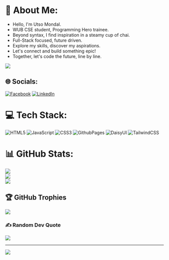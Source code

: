 # 💫 About Me:
- Hello, I'm Utso Mondal.
- WUB CSE student, Programming Hero trainee.
- Beyond syntax, I find inspiration in a steamy cup of chai.
- Full-Stack focused, future driven.
- Explore my skills, discover my aspirations.
- Let's connect and build something epic!
- Together, let's code the future, line by line.

![](https://scontent.fdac24-2.fna.fbcdn.net/v/t39.30808-6/427729185_398725426178207_9153909343763874540_n.jpg?_nc_cat=103&ccb=1-7&_nc_sid=3635dc&_nc_eui2=AeFssnm9sCup9ffm2LG8VzKdmFbnSTR9GbiYVudJNH0ZuMwaLuLMY0Cgz8O8FvPB_NVpw2VC2EwlbI2AMTi9yFlF&_nc_ohc=OJQeflkkR9sAX9EGDQf&_nc_ht=scontent.fdac24-2.fna&oh=00_AfCzaf1OC3rb-dr7cAZLYJV7rZNbrYOmUj5YIYNyB1VR5g&oe=65D3DF18)


## 🌐 Socials:
[![Facebook](https://img.shields.io/badge/Facebook-%231877F2.svg?logo=Facebook&logoColor=white)](https://facebook.com/utsomondal2019) [![LinkedIn](https://img.shields.io/badge/LinkedIn-%230077B5.svg?logo=linkedin&logoColor=white)](https://linkedin.com/in/utsomondal) 

# 💻 Tech Stack:
![HTML5](https://img.shields.io/badge/html5-%23E34F26.svg?style=for-the-badge&logo=html5&logoColor=white) ![JavaScript](https://img.shields.io/badge/javascript-%23323330.svg?style=for-the-badge&logo=javascript&logoColor=%23F7DF1E) ![CSS3](https://img.shields.io/badge/css3-%231572B6.svg?style=for-the-badge&logo=css3&logoColor=white) ![GithubPages](https://img.shields.io/badge/github%20pages-121013?style=for-the-badge&logo=github&logoColor=white) ![DaisyUI](https://img.shields.io/badge/daisyui-5A0EF8?style=for-the-badge&logo=daisyui&logoColor=white) ![TailwindCSS](https://img.shields.io/badge/tailwindcss-%2338B2AC.svg?style=for-the-badge&logo=tailwind-css&logoColor=white)
# 📊 GitHub Stats:
![](https://github-readme-stats.vercel.app/api?username=utsomondal&theme=react&hide_border=true&include_all_commits=false&count_private=false)<br/>
![](https://github-readme-streak-stats.herokuapp.com/?user=utsomondal&theme=react&hide_border=true)<br/>
![](https://github-readme-stats.vercel.app/api/top-langs/?username=utsomondal&theme=react&hide_border=true&include_all_commits=false&count_private=false&layout=compact)

## 🏆 GitHub Trophies
![](https://github-profile-trophy.vercel.app/?username=utsomondal&theme=chalk&no-frame=true&no-bg=false&margin-w=4)

### ✍️ Random Dev Quote
![](https://quotes-github-readme.vercel.app/api?type=horizontal&theme=tokyonight)

---
[![](https://visitcount.itsvg.in/api?id=utsomondal&icon=0&color=0)](https://visitcount.itsvg.in)

<!-- Proudly created with GPRM ( https://gprm.itsvg.in ) -->
